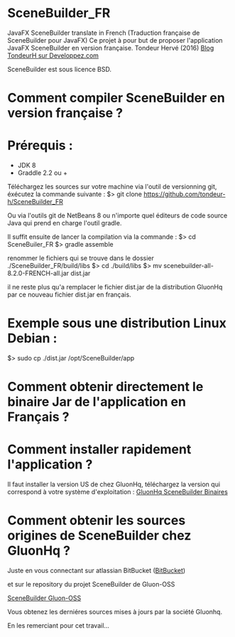 # SceneBuilder_FR
JavaFX SceneBuilder translate in French (Traduction française de SceneBuilder pour JavaFX)
Ce projet à pour but de proposer l'application JavaFX SceneBuilder en version française.
Tondeur Hervé (2016) 
[Blog TondeurH sur Developpez.com](http://www.developpez.net/forums/blogs/69141-tondeurh/)


SceneBuilder est sous licence BSD.


Comment compiler SceneBuilder en version française ?
==================================================
Prérequis :
==========
- JDK 8
- Graddle 2.2 ou +


Téléchargez les sources sur votre machine via l'outil de versionning git, éxécutez la commande suivante : 
$> git clone https://github.com/tondeur-h/SceneBuilder_FR

Ou via l'outils git de NetBeans 8 ou n'importe quel éditeurs de code source Java qui prend en charge l'outil gradle.

Il suffit ensuite de lancer la compilation via la commande :
$> cd SceneBuiler_FR
$> gradle assemble

renommer le fichiers qui se trouve dans le dossier ./SceneBuilder_FR/build/libs
$> cd ./build/libs
$> mv scenebuilder-all-8.2.0-FRENCH-all.jar dist.jar

il ne reste plus qu'a remplacer le fichier dist.jar de la distribution GluonHq par ce nouveau fichier dist.jar en français.

Exemple sous une distribution Linux Debian :
==========================================

$> sudo cp ./dist.jar /opt/SceneBuilder/app


Comment obtenir directement le binaire Jar de l'application en Français ?
========================================================================


Comment installer rapidement l'application ?
==========================================
Il faut installer la version US de chez GluonHq, téléchargez la version qui correspond à votre système d'exploitation :
[GluonHq SceneBuilder Binaires](http://gluonhq.com/labs/scene-builder/)



Comment obtenir les sources origines de SceneBuilder chez GluonHq ?
==================================================================

Juste en vous connectant sur atlassian BitBucket ([BitBucket](https://bitbucket.org))

et sur le repository du projet SceneBuilder de Gluon-OSS

[SceneBuilder Gluon-OSS](https://bitbucket.org/gluon-oss/scenebuilder)

Vous obtenez les derniéres sources mises à jours par la société Gluonhq.

En les remerciant pour cet travail...

